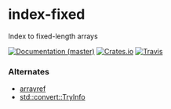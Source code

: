 # index-fixed

Index to fixed-length arrays

[![Documentation (master)](https://img.shields.io/badge/documentation-latest-brightgreen.svg?style=flat)](http://codyps.com/docs/index-fixed/x86_64-unknown-linux-gnu/stable/index_fixed/index.html)
[![Crates.io](https://img.shields.io/crates/v/index-fixed.svg?maxAge=2592000)](https://crates.io/crates/index-fixed)
[![Travis](https://img.shields.io/travis/jmesmon/index-fixed.svg?maxAge=2592000)](https://travis-ci.org/jmesmon/index-fixed)


### Alternates

 - [arrayref](https://crates.io/crates/arrayref)
 - [std::convert::TryInfo](https://doc.rust-lang.org/std/primitive.array.html#impl-TryInto%3CU%3E)
